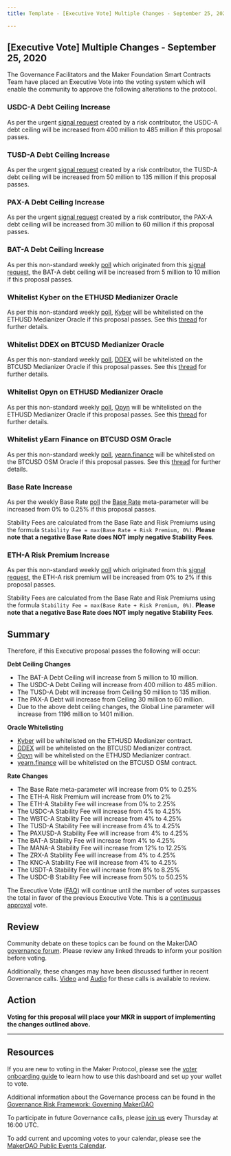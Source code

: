 ```yaml
---
title: Template - [Executive Vote] Multiple Changes - September 25, 2020

---
```

## [Executive Vote]  Multiple Changes - September 25, 2020

The Governance Facilitators and the Maker Foundation Smart Contracts Team have placed an Executive Vote into the voting system which will enable the community to approve the following alterations to the protocol.

### USDC-A Debt Ceiling Increase

As per the urgent [signal request](https://forum.makerdao.com/t/signal-request-should-we-increase-stablecoin-dc-and-diversify-exposure/4331) created by a risk contributor, the USDC-A debt ceiling will be increased from 400 million to 485 million if this proposal passes.

### TUSD-A Debt Ceiling Increase 

As per the urgent [signal request](https://forum.makerdao.com/t/signal-request-should-we-increase-stablecoin-dc-and-diversify-exposure/4331) created by a risk contributor, the TUSD-A debt ceiling will be increased from 50 million to 135 million if this proposal passes.

### PAX-A Debt Ceiling Increase 

As per the urgent [signal request](https://forum.makerdao.com/t/signal-request-should-we-increase-stablecoin-dc-and-diversify-exposure/4331) created by a risk contributor, the PAX-A debt ceiling will be increased from 30 million to 60 million if this proposal passes.

### BAT-A Debt Ceiling Increase

As per this non-standard weekly [poll](https://vote.makerdao.com/polling-proposal/qmyzzgafxbq9zfeq2us8ghzxadtj9qlzorpny7fp7tkmlf) which originated from this [signal request](https://forum.makerdao.com/t/signal-request-adjust-the-bat-debt-ceiling/3919), the BAT-A debt ceiling will be increased from 5 million to 10 million if this proposal passes.

### Whitelist Kyber on the ETHUSD Medianizer Oracle

As per this non-standard weekly [poll](https://vote.makerdao.com/polling-proposal/qmx61tfcfodvcippiv8nqpye7wywq3rjotj11n73vh3ggp), [Kyber](https://kyber.network/) will be whitelisted on the ETHUSD Medianizer Oracle if this proposal passes. See this [thread](https://forum.makerdao.com/t/mip10c9-sp11-whitelist-kybers-promo-token-pricing-contract-on-ethusd-oracle/4193) for further details.

### Whitelist DDEX on BTCUSD Medianizer Oracle

As per this non-standard weekly [poll](https://vote.makerdao.com/polling-proposal/qmtbvw3dlunutchhpfkh7l1zjmpztqc65gyksjw6grykrt), [DDEX](https://ddex.io/) will be whitelisted on the BTCUSD Medianizer Oracle if this proposal passes. See this [thread](https://forum.makerdao.com/t/mip10c9-sp8-whitelist-ddex-on-wbtcusd-oracle/4094) for further details.

### Whitelist Opyn on ETHUSD Medianizer Oracle

As per this non-standard weekly [poll](https://vote.makerdao.com/polling-proposal/qmeuuzmxbs8kymukxfrpfs8hlphvzwxuhrregyxwa5qgpr), [Opyn](https://opyn.co/) will be whitelisted on the ETHUSD Medianizer Oracle if this proposal passes. See this [thread](https://forum.makerdao.com/t/mip10c9-sp7-whitelist-opyn-on-ethusd-oracle/4061) for further details.

### Whitelist yEarn Finance on BTCUSD OSM Oracle

As per this non-standard weekly [poll](https://vote.makerdao.com/polling-proposal/qmugblgugdgypuzhjxdiywf78gdkbogl1y17w1ebmjqlte), [yearn.finance](https://yearn.finance/) will be whitelisted on the BTCUSD OSM Oracle if this proposal passes. See this [thread](https://forum.makerdao.com/t/mip10c9-sp10-whitelist-yearn-finance-on-btcusd-oracle/4192) for further details.

### Base Rate Increase

As per the weekly Base Rate [poll](https://vote.makerdao.com/polling-proposal/qmtxhavugj6ah2pnz5q3h7fyyoj5m7y2ebqb8wunk14slf) the [Base Rate](https://forum.makerdao.com/t/discussion-change-the-stability-fee-structure/2258) meta-parameter will be increased from 0% to 0.25% if this proposal passes.

Stability Fees are calculated from the Base Rate and Risk Premiums using the formula `Stability Fee = max(Base Rate + Risk Premium, 0%)`. **Please note that a negative Base Rate does NOT imply negative Stability Fees**.

### ETH-A Risk Premium Increase

As per this non-standard weekly [poll](https://vote.makerdao.com/polling-proposal/qmczwpsxxwmhdetdm1bp3gquhq7ygmvbjpd7ww1bwqspp6) which originated from this [signal request](https://forum.makerdao.com/t/signal-request-increase-eth-a-risk-premium-september-2020/4042), the ETH-A risk premium will be increased from 0% to 2% if this proposal passes.

Stability Fees are calculated from the Base Rate and Risk Premiums using the formula `Stability Fee = max(Base Rate + Risk Premium, 0%)`. **Please note that a negative Base Rate does NOT imply negative Stability Fees**.

## Summary

Therefore, if this Executive proposal passes the following will occur:

**Debt Ceiling Changes**
- The BAT-A Debt Ceiling will increase from 5 million to 10 million.
- The USDC-A Debt Ceiling will increase from 400 million to 485 million.
- The TUSD-A Debt will increase from Ceiling 50 million to 135 million.
- The PAX-A Debt will increase from Ceiling 30 million to 60 million.
- Due to the above debt ceiling changes, the Global Line parameter will increase from 1196 million to 1401 million.

**Oracle Whitelisting**
- [Kyber](https://kyber.network/) will be whitelisted on the ETHUSD Medianizer contract.
- [DDEX](https://ddex.io/) will be whitelisted on the BTCUSD Medianizer contract.
- [Opyn](https://opyn.co/) will be whitelisted on the ETHUSD Medianizer contract.
- [yearn.finance](https://yearn.finance/) will be whitelisted on the BTCUSD OSM contract.

**Rate Changes**
- The Base Rate meta-parameter will increase from 0% to 0.25%
- The ETH-A Risk Premium will increase from 0% to 2%
- The ETH-A Stability Fee will increase from 0% to 2.25%
- The USDC-A Stability Fee will increase from 4% to 4.25%
- The WBTC-A Stability Fee will increase from 4% to 4.25%
- The TUSD-A Stability Fee will increase from 4% to 4.25%
- The PAXUSD-A Stability Fee will increase from 4% to 4.25%
- The BAT-A Stability Fee will increase from 4% to 4.25%
- The MANA-A Stability Fee will increase from 12% to 12.25%
- The ZRX-A Stability Fee will increase from 4% to 4.25%
- The KNC-A Stability Fee will increase from 4% to 4.25%
- The USDT-A Stability Fee will increase from 8% to 8.25%
- The USDC-B Stability Fee will increase from 50% to 50.25%

The Executive Vote ([FAQ](https://community-development.makerdao.com/makerdao-mcd-faqs/faqs#governance)) will continue until the number of votes surpasses the total in favor of the previous Executive Vote. This is a [continuous approval](https://community-development.makerdao.com/makerdao-mcd-faqs/faqs/governance#what-is-continuous-approval-voting) vote.

## Review

Community debate on these topics can be found on the MakerDAO [governance forum](https://forum.makerdao.com/). Please review any linked threads to inform your position before voting.

Additionally, these changes may have been discussed further in recent Governance calls. [Video](https://www.youtube.com/playlist?list=PLLzkWCj8ywWNq5-90-Id6VPSsrk4OWVan) and [Audio](https://soundcloud.com/makerdao/sets/governance-calls) for these calls is available to review.

## Action

**Voting for this proposal will place your MKR in support of implementing the changes outlined above.**

---

## Resources

If you are new to voting in the Maker Protocol, please see the [voter onboarding guide](https://community-development.makerdao.com/onboarding/voter-onboarding) to learn how to use this dashboard and set up your wallet to vote.

Additional information about the Governance process can be found in the [Governance Risk Framework: Governing MakerDAO](https://community-development.makerdao.com/governance/governance-risk-framework)

To participate in future Governance calls, please [join us](https://community-development.makerdao.com/governance/governance-and-risk-meetings) every Thursday at 16:00 UTC.

To add current and upcoming votes to your calendar, please see the [MakerDAO Public Events Calendar](https://calendar.google.com/calendar/embed?src=makerdao.com_3efhm2ghipksegl009ktniomdk%40group.calendar.google.com&ctz=America%2FLos_Angeles).
